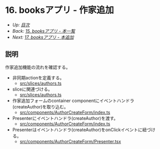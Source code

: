 # 16. booksアプリ - 作家追加

- *Up: [目次](../index.md)*
- *Back: [15. booksアプリ - 本一覧](./15_books_app_book_table.md)*
- *Next: [17. booksアプリ - 本追加](./17_books_app_book_create.md)*

## 説明

作家追加機能の流れを確認する。

- 非同期actionを定義する。
  - [src/slices/authors.ts](https://codesandbox.io/s/redux-training-2022-books-app-3tdyzk?file=/src/slices/authors.ts)
- sliceに関連づける。
  - [src/slices/authors.ts](https://codesandbox.io/s/redux-training-2022-books-app-3tdyzk?file=/src/slices/authors.ts)
- 作家追加フォームのcontainer componentにイベントハンドラ(createAuthor)を取り込む。
  - [src/components/AuthorCreateForm/index.ts](https://codesandbox.io/s/redux-training-2022-books-app-3tdyzk?file=/src/components/AuthorCreateForm/index.ts)
- Presenterにイベントハンドラ(createAuthor)を渡す。
  - [src/components/AuthorCreateForm/index.ts](https://codesandbox.io/s/redux-training-2022-books-app-3tdyzk?file=/src/components/AuthorCreateForm/index.ts)
- Presenterはイベントハンドラ(createAuthor)をonClickイベントに紐づける。
  - [src/components/AuthorCreateForm/Presenter.tsx](https://codesandbox.io/s/redux-training-2022-books-app-3tdyzk?file=/src/components/AuthorCreateForm/Presenter.tsx)
